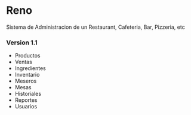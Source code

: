 # Reno
Sistema de Administracion de un Restaurant, Cafeteria, Bar, Pizzeria, etc


### Version 1.1

- Productos
- Ventas
- Ingredientes
- Inventario
- Meseros
- Mesas
- Historiales
- Reportes
- Usuarios



